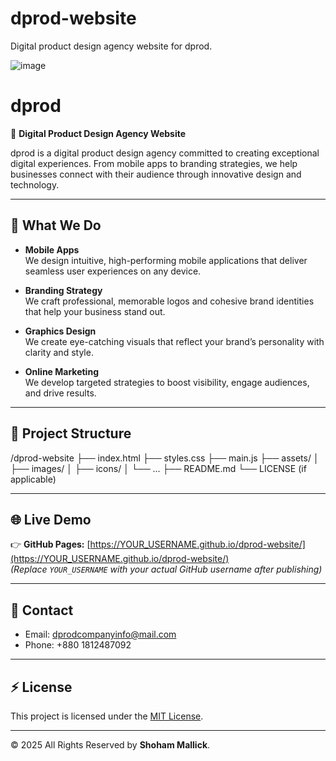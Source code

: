 # dprod-website
Digital product design agency website for dprod.

![image](https://github.com/user-attachments/assets/eebc8e54-ad23-43ee-8dc8-7b1e495e6221)


# dprod

🌟 **Digital Product Design Agency Website**

dprod is a digital product design agency committed to creating exceptional digital experiences. From mobile apps to branding strategies, we help businesses connect with their audience through innovative design and technology.

---

## 🚀 What We Do

- **Mobile Apps**  
  We design intuitive, high-performing mobile applications that deliver seamless user experiences on any device.

- **Branding Strategy**  
  We craft professional, memorable logos and cohesive brand identities that help your business stand out.

- **Graphics Design**  
  We create eye-catching visuals that reflect your brand’s personality with clarity and style.

- **Online Marketing**  
  We develop targeted strategies to boost visibility, engage audiences, and drive results.

---

## 📂 Project Structure
/dprod-website
├── index.html
├── styles.css
├── main.js
├── assets/
│ ├── images/
│ ├── icons/
│ └── ...
├── README.md
└── LICENSE (if applicable)


---

## 🌐 Live Demo

👉 **GitHub Pages:** [https://YOUR_USERNAME.github.io/dprod-website/](https://YOUR_USERNAME.github.io/dprod-website/)  
*(Replace `YOUR_USERNAME` with your actual GitHub username after publishing)*

---

## 📧 Contact

- Email: dprodcompanyinfo@mail.com  
- Phone: +880 1812487092  

---

## ⚡ License

This project is licensed under the [MIT License](LICENSE).  

---

© 2025 All Rights Reserved by **Shoham Mallick**.


